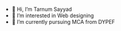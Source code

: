 - 👋 Hi, I’m Tarnum Sayyad 
- 👀 I’m interested in Web designing 
- 🌱 I’m currently pursuing MCA from DYPEF 
<!---
Tarnum07/Tarnum07 is a ✨ special ✨ repository because its `README.md` (this file) appears on your GitHub profile.
You can click the Preview link to take a look at your changes.
--->
